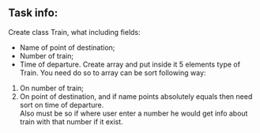 ## Task info:   
Create class Train, what including fields:  
- Name of point of destination;  
- Number of train;  
- Time of departure.
Create array and put inside it 5 elements type of Train. You need do so 
to array can be sort following way:  
1. On number of train;  
2. On point of destination, and if name points absolutely equals then need
sort on time of departure.  
Also must be so if where user enter a number he would get info about train 
with that number if it exist.
